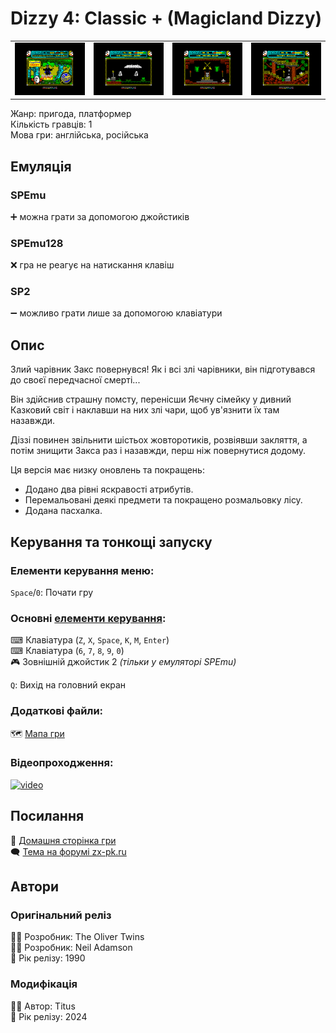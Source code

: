 # Dizzy 4: Classic + (Magicland Dizzy)

| | | | |
| --- | --- | --- | --- |
|![screen1](screenshots/scrn_dizzy4-cls_01.png)|![screen2](screenshots/scrn_dizzy4-cls_02.png)|![screen3](screenshots/scrn_dizzy4-cls_03.png)|![screen4](screenshots/scrn_dizzy4-cls_04.png)|

Жанр: пригода, платформер  
Кількість гравців: 1  
Мова гри: англійська, російська  

## Емуляція
### SPEmu
➕ можна грати за допомогою джойстиків  

### SPEmu128
❌ гра не реагує на натискання клавіш  

### SP2
➖ можливо грати лише за допомогою клавіатури  

## Опис
Злий чарівник Закс повернувся!
Як і всі злі чарівники, він підготувався до своєї передчасної смерті...

Він здійснив страшну помсту, перенісши Яєчну сімейку у дивний Казковий світ і наклавши на них злі чари, щоб ув'язнити їх там назавжди.

Діззі повинен звільнити шістьох жовторотиків, розвіявши закляття, а потім знищити Закса раз і назавжди, перш ніж повернутися додому.

Ця версія має низку оновлень та покращень:

* Додано два рівні яскравості атрибутів.
* Перемальовані деякі предмети та покращено розмальовку лісу.
* Додана пасхалка.

## Керування та тонкощі запуску
### Елементи керування меню:

`Space`/`0`: Почати гру  


### Основні [елементи керування](../controllers.md):
⌨ Клавіатура (`Z`, `X`, `Space`, `K`, `M`, `Enter`)  
⌨ Клавіатура (`6`, `7`, `8`, `9`, `0`)  
🎮 Зовнішній джойстик 2 *(тільки у емуляторі SPEmu)*  

`Q`: Вихід на головний екран  

### Додаткові файли:
🗺 [Мапа гри](https://yolkfolk.com/media/images/maps/MagiclandDizzy_2024ClassicEdition_Spectrum.png)

### Відеопроходження:
[![video](https://img.youtube.com/vi/GqafPQDuCLg/0.jpg)](https://www.youtube.com/watch?v=GqafPQDuCLg)

## Посилання

🏡 [Домашня сторінка гри](https://yolkfolk.com/games/magicland-dizzy-2024-classic-edition/)  
🗨 [Тема на форумі zx-pk.ru](https://zx-pk.ru/threads/35721-dizzy-4-48-128k-classic-edition-2024.html)  

## Автори
### Оригінальний реліз
👨‍💻 Розробник: The Oliver Twins  
👨‍💻 Розробник: Neil Adamson  
📅 Рік релізу: 1990  

### Модифікація
👨‍💻 Автор: Titus  
📅 Рік релізу: 2024  
